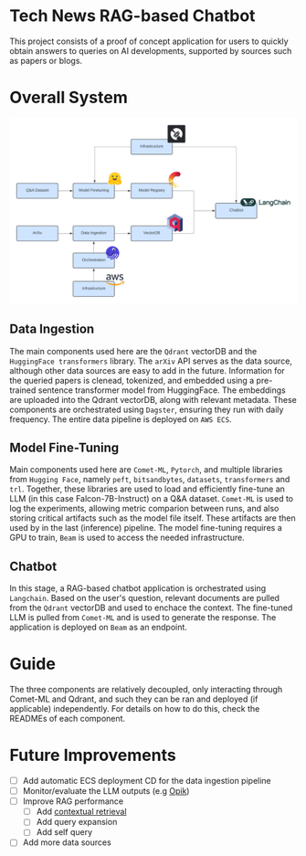 # Tech News RAG-based Chatbot

This project consists of a proof of concept application for users to quickly obtain answers to queries on AI developments, supported by sources such as papers or blogs.

# Overall System

![High Level System](images/AI_News_RAG_System.png)


## Data Ingestion

The main components used here are the `Qdrant` vectorDB and the `HuggingFace transformers` library. The `arXiv` API serves as the data source, although other data sources are easy to add in the future. Information for the queried papers is clenead, tokenized, and embedded using a pre-trained sentence transformer model from HuggingFace. The embeddings are uploaded into the Qdrant vectorDB, along with relevant metadata.
These components are orchestrated using `Dagster`, ensuring they run with daily frequency. The entire data pipeline is deployed on `AWS ECS`.

## Model Fine-Tuning

Main components used here are `Comet-ML`, `Pytorch`, and multiple libraries from `Hugging Face`, namely `peft`, `bitsandbytes`, `datasets`, `transformers` and `trl`. Together, these libraries are used to load and efficiently fine-tune an LLM (in this case Falcon-7B-Instruct) on a Q&A dataset. `Comet-ML` is used to log the experiments, allowing metric comparion between runs, and also storing critical artifacts such as the model file itself. These artifacts are then used by in the last (inference) pipeline.
The model fine-tuning requires a GPU to train, `Beam` is used to access the needed infrastructure.

## Chatbot

In this stage, a RAG-based chatbot application is orchestrated using `Langchain`. Based on the user's question, relevant documents are pulled from the `Qdrant` vectorDB and used to enchace the context. The fine-tuned LLM is pulled from `Comet-ML` and is used to generate the response. The application is deployed on `Beam` as an endpoint.


# Guide

The three components are relatively decoupled, only interacting through Comet-ML and Qdrant, and such they can be ran and deployed (if applicable) independently. For details on how to do this, check the READMEs of each component.


# Future Improvements

- [ ] Add automatic ECS deployment CD for the data ingestion pipeline
- [ ] Monitor/evaluate the LLM outputs (e.g [Opik](https://www.comet.com/site/products/opik/))
- [ ] Improve RAG performance
    - [ ] Add [contextual retrieval](https://www.anthropic.com/news/contextual-retrieval)
    - [ ] Add query expansion
    - [ ] Add self query
- [ ] Add more data sources
